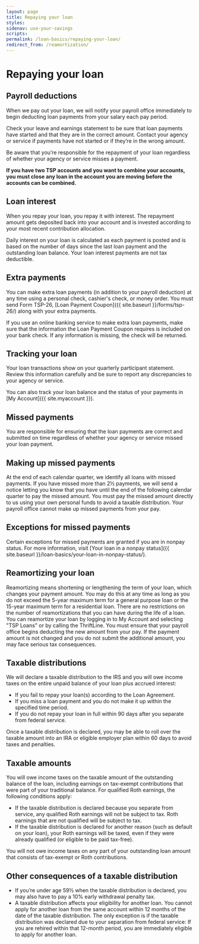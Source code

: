 ```yaml
---
layout: page
title: Repaying your loan
styles:
sidenav: use-your-savings
scripts:
permalink: /loan-basics/repaying-your-loan/
redirect_from: /reamortization/
---
```


# Repaying your loan

## Payroll deductions
When we pay out your loan, we will notify your payroll office immediately to begin deducting loan payments from your salary each pay period.

Check your leave and earnings statement to be sure that loan payments have started and that they are in the correct amount. Contact your agency or service if payments have not started or if they’re in the wrong amount.

Be aware that you’re responsible for the repayment of your loan regardless of whether your agency or service misses a payment.

**If you have two TSP accounts and you want to combine your accounts, you must close any loan in the account you are moving before the accounts can be combined.**

## Loan interest

<p markdown="1">When you repay your loan, you repay it with interest. The repayment amount gets deposited back into your account and is invested according to your most recent <span data-term="Contribution Allocation" class="js-glossary-toggle term term-end">contribution allocation</span>.</p>

Daily interest on your loan is calculated as each payment is posted and is based on the number of days since the last loan payment and the outstanding loan balance.
Your loan interest payments are not tax deductible.

## Extra payments
You can make extra loan payments (in addition to your payroll deduction) at any time using a personal check, cashier's check, or money order. You must send Form TSP-26, [Loan Payment Coupon]({{ site.baseurl }}/forms/tsp-26/) along with your extra payments.

If you use an online banking service to make extra loan payments, make sure that the information the Loan Payment Coupon requires is included on your bank check. If any information is missing, the check will be returned.

## Tracking your loan
Your loan transactions show on your quarterly participant statement. Review this information carefully and be sure to report any discrepancies to your agency or service.

<p markdown="1">You can also track your loan balance and the status of your payments in <span class="nobr">[My Account]({{ site.myaccount }})</span>.</p>

## Missed payments
You are responsible for ensuring that the loan payments are correct and submitted on time regardless of whether your agency or service missed your loan payment.

## Making up missed payments
At the end of each calendar quarter, we identify all loans with missed payments. If you have missed more than 2½ payments, we will send a notice letting you know that you have until the end of the following calendar quarter to pay the missed amount. You must pay the missed amount directly to us using your own personal funds to avoid a taxable distribution. Your payroll office cannot make up missed payments from your pay.

## Exceptions for missed payments
<p markdown="1">Certain exceptions for missed payments are granted if you are in <span data-term="Nonpay Status" class="js-glossary-toggle term term-end">nonpay status</span>. For more information, visit [Your loan in a nonpay status]({{ site.baseurl }}/loan-basics/your-loan-in-nonpay-status/).</p>

## Reamortizing your loan
Reamortizing means shortening or lengthening the term of your loan, which changes your payment amount. You may do this at any time as long as you do not exceed the 5-year maximum term for a general purpose loan or the 15-year maximum term for
a residential loan. There are no restrictions on the number of reamortizations that you can have during the life of a loan. You can reamortize your
loan by logging in to My Account and selecting "TSP Loans" or by calling the ThriftLine. You must ensure that your
payroll office begins deducting the new amount from your pay. If the payment amount is not changed and you do not submit the additional
amount, you may face serious tax consequences.

## Taxable distributions

We will declare a taxable distribution to the IRS and you will owe income taxes on the entire unpaid balance of your loan plus accrued interest:

+ If you fail to repay your loan(s) according to the Loan Agreement.
+ If you miss a loan payment and you do not make it up within the specified time period.
+ If you do not repay your loan in full within 90 days after you separate from federal service.

Once a taxable distribution is declared, you may be able to roll over the taxable amount into an IRA or eligible employer plan within 60 days to avoid taxes and penalties.

## Taxable amounts

You will owe income taxes on the taxable amount of the outstanding balance of the loan, including earnings on tax-exempt contributions that were part of your traditional balance. For qualified Roth earnings, the following conditions apply:

+ If the taxable distribution is declared because you separate from service, any qualified Roth earnings will not be subject to tax. Roth earnings that are not qualified will be subject to tax.
+ If the taxable distribution is declared for another reason (such as default on your loan), your Roth earnings will be taxed, even if they were already qualified (or eligible to be paid tax-free).

You will not owe income taxes on any part of your outstanding loan amount that consists of tax-exempt or Roth contributions.

## Other consequences of a taxable distribution

+ If you’re under age 59½ when the taxable distribution is declared, you may also have to pay a 10% early withdrawal penalty tax.
+ A taxable distribution affects your eligibility for another loan. You cannot apply for another loan from the same account within 12 months of the date of the taxable distribution. The only exception is if the taxable distribution was declared due to your separation from federal service: If you are rehired within that 12-month period, you are immediately eligible to apply for another loan.
